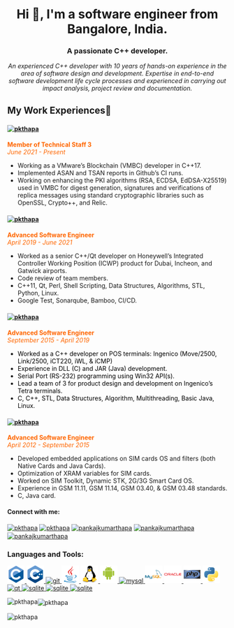 <h1 align="center">Hi 👋, I'm a software engineer from Bangalore, India.</h1>
<h3 align="center">A passionate C++ developer.</h3>
<p style="text-align: center;"><em>An experienced C++ developer with 10 years of hands-on experience in the area of software design and development. Expertise in end-to-end software development life cycle processes and experienced in carrying out impact analysis, project review and documentation.</em></p>
<h2 align="left">My Work Experiences💼</h2>
<h4 align="left"><a href="https://www.vmware.com/" target="blank"><img src="https://user-images.githubusercontent.com/20440403/185793707-f8791220-484e-45cc-9319-7c9f40977966.JPG" alt="pkthapa" width="120" height="25" align="center" /></a></h4>
<p align="left"><span style="color: #ff6600;"><strong>Member of Technical Staff 3</strong></span><br /><span style="color: #ff6600;"><em>June 2021 - Present</em></span></p>
<ul>
<li>Working as a VMware&rsquo;s Blockchain (VMBC) developer in C++17.</li>
<li>Implemented ASAN and TSAN reports in Github&rsquo;s CI runs.</li>
<li>Working on enhancing the PKI algorithms (RSA, ECDSA, EdDSA-X25519) used in VMBC for digest generation, signatures and verifications of replica messages using standard cryptographic libraries such as OpenSSL, Crypto++, and Relic.</li>
</ul>
<h4 align="left"><a href="https://www.honeywell.com/" target="blank"><img src="https://user-images.githubusercontent.com/20440403/185794175-be415b6c-02cc-4237-a84c-a6fb0a5f6281.png" alt="pkthapa" width="120" height="25" align="center" /></a></h4>
<p><span style="color: #ff6600;"><strong>Advanced Software Engineer</strong></span><br /><span style="color: #ff6600;"><em>April 2019 - June 2021</em></span></p>
<ul>
<li>Worked as a senior C++/Qt developer on Honeywell&rsquo;s Integrated Controller Working Position (ICWP) product for Dubai, Incheon, and Gatwick airports.</li>
<li>Code review of team members.</li>
<li>C++11, Qt, Perl, Shell Scripting, Data Structures, Algorithms, STL, Python, Linux.</li>
<li>Google Test, Sonarqube, Bamboo, CI/CD.</li>
</ul>
<h4 align="left"><a href="https://www.innoviti.com/" target="blank"><img src="https://user-images.githubusercontent.com/20440403/185794584-a8d1fcd3-9d06-48bc-bd77-1e8d85f94ad2.png" alt="pkthapa" width="120" height="35" align="center" /></a></h4>
<p><span style="color: #ff6600;"><strong>Advanced Software Engineer</strong></span><br /><span style="color: #ff6600;"><em>September 2015 - April 2019</em></span></p>
<ul>
<li><span style="color: #000000;">Worked as a C++ developer on POS terminals: Ingenico (Move/2500, Link/2500, iCT220, iWL, &amp; iCMP)</span></li>
<li><span style="color: #000000;">Experience in DLL (C) and JAR (Java) development.</span></li>
<li><span style="color: #000000;">Serial Port (RS-232) programming using Win32 API(s).</span></li>
<li><span style="color: #000000;">Lead a team of 3 for product design and development on Ingenico&rsquo;s Tetra terminals.</span></li>
<li><span style="color: #000000;">C, C++, STL, Data Structures, Algorithm, Multithreading, Basic Java, Linux.</span></li>
</ul>
<h4 align="left"><a href="https://www.thalesgroup.com/en/markets/digital-identity-and-security" target="blank"><img src="https://user-images.githubusercontent.com/20440403/185794783-1f0e5f14-d4e4-48e3-9b6a-39e2c5cf6a67.png" alt="pkthapa" width="120" height="35" align="center" /></a></h4>
<p><span style="color: #ff6600;"><strong>Advanced Software Engineer</strong></span><br /><span style="color: #ff6600;"><em>April 2012 - September 2015</em></span></p>
<ul>
<li>Developed embedded applications on SIM cards OS and filters (both Native Cards and Java Cards).</li>
<li>Optimization of XRAM variables for SIM cards.</li>
<li>Worked on SIM Toolkit, Dynamic STK, 2G/3G Smart Card OS.</li>
<li>Experience in GSM 11.11, GSM 11.14, GSM 03.40, &amp; GSM 03.48 standards.</li>
<li>C, Java card.</li>
</ul>
<h4 align="left">Connect with me:</h4>
<p align="left">
  <a href="https://linkedin.com/in/pkthapa" target="blank"><img src="https://raw.githubusercontent.com/rahuldkjain/github-profile-readme-generator/master/src/images/icons/Social/linked-in-alt.svg" alt="pkthapa" width="40" height="30" align="center" /></a>
  <a href="https://stackoverflow.com/users/pkthapa" target="blank"><img src="https://raw.githubusercontent.com/rahuldkjain/github-profile-readme-generator/master/src/images/icons/Social/stack-overflow.svg" alt="pkthapa" width="40" height="30" align="center" /></a>
  <a href="https://fb.com/pankajkumarthapa" target="blank"><img src="https://raw.githubusercontent.com/rahuldkjain/github-profile-readme-generator/master/src/images/icons/Social/facebook.svg" alt="pankajkumarthapa" width="40" height="30" align="center" /></a>
  <a href="https://www.hackerrank.com/pkthapa" target="blank"><img src="https://user-images.githubusercontent.com/20440403/185796258-08211f40-bdfd-4f08-963b-6d6eb2f59285.png" alt="pankajkumarthapa" width="40" height="40" align="center" /></a>
  <a href="https://www.leetcode.com/pkthapa" target="blank"><img src="https://user-images.githubusercontent.com/20440403/185796296-a6dca4d5-686e-41ae-9b00-3df65c12aaa7.png" alt="pankajkumarthapa" width="40" height="35" align="center" /></a>
  
</p>
<h3 align="left">Languages and Tools:</h3>
<p align="left"><a href="https://www.cprogramming.com/" target="_blank" rel="noreferrer"> <img src="https://raw.githubusercontent.com/devicons/devicon/master/icons/c/c-original.svg" alt="c" width="40" height="40" /> </a> <a href="https://isocpp.org/" target="_blank" rel="noreferrer"> <img src="https://raw.githubusercontent.com/devicons/devicon/master/icons/cplusplus/cplusplus-original.svg" alt="cplusplus" width="40" height="40" /> </a> <a href="https://git-scm.com/" target="_blank" rel="noreferrer"> <img src="https://www.vectorlogo.zone/logos/git-scm/git-scm-icon.svg" alt="git" width="40" height="40" /> </a> <a href="https://www.java.com" target="_blank" rel="noreferrer"> <img src="https://raw.githubusercontent.com/devicons/devicon/master/icons/java/java-original.svg" alt="java" width="40" height="40" /> </a> <a href="https://www.linux.org/" target="_blank" rel="noreferrer"> <img src="https://raw.githubusercontent.com/devicons/devicon/master/icons/linux/linux-original.svg" alt="linux" width="40" height="40" /> </a> <a href="https://developer.android.com" target="_blank" rel="noreferrer"> <img src="https://raw.githubusercontent.com/devicons/devicon/master/icons/android/android-original-wordmark.svg" alt="android" width="40" height="40" /> </a> <a href="https://www.docker.com/" target="_blank" rel="noreferrer"> <img src="https://user-images.githubusercontent.com/20440403/185795408-9e62b499-9091-4575-91ea-05bd7b68e6ba.png" alt="mysql" width="40" height="35" /> </a> <a href="https://www.mysql.com/" target="_blank" rel="noreferrer"> <img src="https://raw.githubusercontent.com/devicons/devicon/master/icons/mysql/mysql-original-wordmark.svg" alt="mysql" width="40" height="40" /> </a> <a href="https://www.oracle.com/" target="_blank" rel="noreferrer"> <img src="https://raw.githubusercontent.com/devicons/devicon/master/icons/oracle/oracle-original.svg" alt="oracle" width="40" height="40" /> </a> <a href="https://www.php.net" target="_blank" rel="noreferrer"> <img src="https://raw.githubusercontent.com/devicons/devicon/master/icons/php/php-original.svg" alt="php" width="40" height="40" /> </a> <a href="https://www.python.org" target="_blank" rel="noreferrer"> <img src="https://raw.githubusercontent.com/devicons/devicon/master/icons/python/python-original.svg" alt="python" width="40" height="40" /> </a> <a href="https://www.qt.io/" target="_blank" rel="noreferrer"> <img src="https://upload.wikimedia.org/wikipedia/commons/0/0b/Qt_logo_2016.svg" alt="qt" width="40" height="40" /> </a> <a href="https://www.sqlite.org/" target="_blank" rel="noreferrer"> <img src="https://www.vectorlogo.zone/logos/sqlite/sqlite-icon.svg" alt="sqlite" width="40" height="40" /> </a> <a href="https://www.openssl.org/" target="_blank" rel="noreferrer"> <img src="https://user-images.githubusercontent.com/20440403/185795548-488a2d6c-2854-4df6-857b-6f45b86e495b.png" alt="sqlite" width="100" height="40" /> </a> <a href="https://www.jenkins.io/" target="_blank" rel="noreferrer"> <img src="https://user-images.githubusercontent.com/20440403/185796065-4bd3323d-801d-448e-b604-9f67d1deb823.png" alt="sqlite" width="40" height="40" /> </a></p>
<p><img src="https://github-readme-stats.vercel.app/api/top-langs?username=pkthapa&amp;show_icons=true&amp;locale=en&amp;layout=compact" alt="pkthapa" align="left" /></p>
<p><img src="https://github-readme-stats.vercel.app/api?username=pkthapa&amp;show_icons=true&amp;locale=en" alt="pkthapa" align="center" /></p>
<p><img src="https://github-readme-streak-stats.herokuapp.com/?user=pkthapa&amp;" alt="pkthapa" align="center" /></p>
